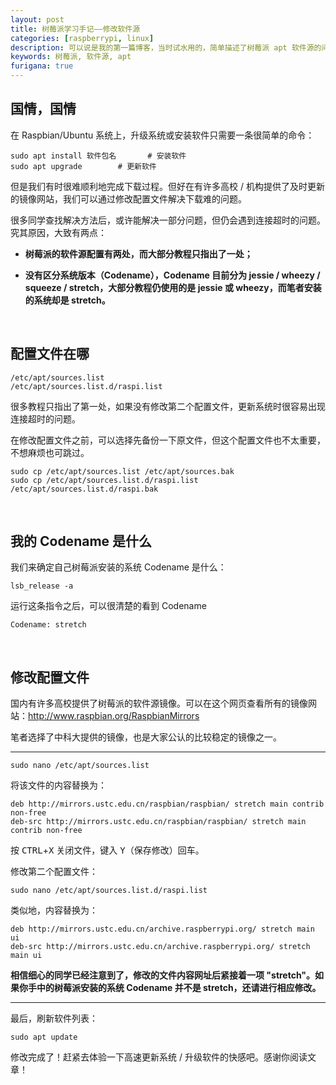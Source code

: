 ```yaml
---
layout: post
title: 树莓派学习手记——修改软件源
categories: [raspberrypi, linux]
description: 可以说是我的第一篇博客，当时试水用的，简单描述了树莓派 apt 软件源的问题
keywords: 树莓派, 软件源, apt
furigana: true
---
```


## 国情，国情

在 Raspbian/Ubuntu 系统上，升级系统或安装软件只需要一条很简单的命令：

``` nohighlight
sudo apt install 软件包名		# 安装软件
sudo apt upgrade		# 更新软件
```

<!-- 然而在天朝的网络下，很难顺利地完成下载过程。但好在有许多高校 / 机构提供了及时更新的镜像网站，我们可以通过修改配置文件解决下载难的问题。 -->
但是我们有时很难顺利地完成下载过程。但好在有许多高校 / 机构提供了及时更新的镜像网站，我们可以通过修改配置文件解决下载难的问题。

很多同学查找解决方法后，或许能解决一部分问题，但仍会遇到连接超时的问题。究其原因，大致有两点：

* **树莓派的软件源配置有两处，而大部分教程只指出了一处；**

* **没有区分系统版本（Codename），Codename 目前分为 jessie / wheezy / squeeze / stretch，大部分教程仍使用的是 jessie 或 wheezy，而笔者安装的系统却是 stretch。**

  ​

## 配置文件在哪

``` nohighlight
/etc/apt/sources.list
/etc/apt/sources.list.d/raspi.list
```

很多教程只指出了第一处，如果没有修改第二个配置文件，更新系统时很容易出现连接超时的问题。

在修改配置文件之前，可以选择先备份一下原文件，但这个配置文件也不太重要，不想麻烦也可跳过。

``` nohighlight
sudo cp /etc/apt/sources.list /etc/apt/sources.bak
sudo cp /etc/apt/sources.list.d/raspi.list /etc/apt/sources.list.d/raspi.bak
```

  ​

## 我的 Codename 是什么

我们来确定自己树莓派安装的系统 Codename 是什么：

``` nohighlight
lsb_release -a
```

运行这条指令之后，可以很清楚的看到 Codename

``` shell
Codename: stretch
```

  ​

## 修改配置文件

国内有许多高校提供了树莓派的软件源镜像。可以在这个网页查看所有的镜像网站：http://www.raspbian.org/RaspbianMirrors

笔者选择了中科大提供的镜像，也是大家公认的比较稳定的镜像之一。

----------

``` nohighlight
sudo nano /etc/apt/sources.list
```

将该文件的内容替换为：

``` nohighlight
deb http://mirrors.ustc.edu.cn/raspbian/raspbian/ stretch main contrib non-free
deb-src http://mirrors.ustc.edu.cn/raspbian/raspbian/ stretch main contrib non-free
```

按 <kbd>CTRL</kbd>+<kbd>X</kbd> 关闭文件，键入 <kbd>Y</kbd>（保存修改）回车。

修改第二个配置文件：

``` nohighlight
sudo nano /etc/apt/sources.list.d/raspi.list
```

类似地，内容替换为：

``` nohighlight
deb http://mirrors.ustc.edu.cn/archive.raspberrypi.org/ stretch main ui
deb-src http://mirrors.ustc.edu.cn/archive.raspberrypi.org/ stretch main ui
```

**相信细心的同学已经注意到了，修改的文件内容网址后紧接着一项 "stretch"。如果你手中的树莓派安装的系统 Codename 并不是 stretch，还请进行相应修改。**

----------

最后，刷新软件列表：

``` nohighlight
sudo apt update
```

修改完成了！赶紧去体验一下高速更新系统 / 升级软件的快感吧。感谢你阅读文章！
